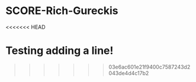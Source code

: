 # SCORE-Rich-Gureckis
<<<<<<< HEAD

Testing adding a line!
=======
>>>>>>> 03e6ac601e21f9400c7587243d2043de4d4c17b2
